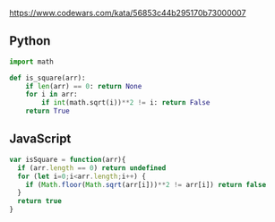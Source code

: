 https://www.codewars.com/kata/56853c44b295170b73000007

## Python
```python
import math

def is_square(arr):
    if len(arr) == 0: return None
    for i in arr:
        if int(math.sqrt(i))**2 != i: return False
    return True
```

## JavaScript
```js
var isSquare = function(arr){
  if (arr.length == 0) return undefined
  for (let i=0;i<arr.length;i++) {
    if (Math.floor(Math.sqrt(arr[i]))**2 != arr[i]) return false
  }
  return true
}
```